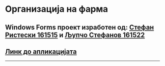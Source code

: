 # **Организација на фарма**

Windows Forms проект изработен од: [Стефан Ристески 161515](https://github.com/Berkampe) и [Љупчо Стефанов 161522](https://github.com/LjupchoStefanov)
---
## [Линк до апликацијата](https://github.com/LjupchoStefanov/OrganizacijaNaFarma)

---
